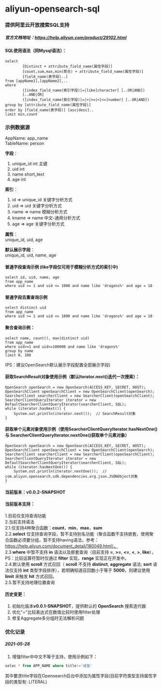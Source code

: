 # aliyun-opensearch-sql
### 提供阿里云开放搜索SQL支持
##### 官方文档地址：https://help.aliyun.com/product/29102.html  

#### SQL使用语法（同Mysql语法）：  
```
select  
        [Distinct + attribute_field_name(属性字段)]  
        [count,sum,max,min(聚合) + attribute_field_name(属性字段)]  
        [field_name(表字段)..]  
from [appName1],[appName2],..  
where  
        ([index_field_name(索引字段)[=|like]character] [..OR|AND])  
        [..AND|OR]  
        ([index_field_name(索引字段)[=|>|>=|<|<=]number] [..OR|AND])  
group by [attribute_field_name(属性字段)]  
order by [field_name(表字段)] [asc|desc]..  
limit min,count
```
### 示例数据源
AppName: app_name  
TableName: person
  
**字段**：  
1. unique_id  int 主键  
2. uid int  
3. name short_text  
4. age int  

**索引**：  
1. id => unique_id 关键字分析方式  
2. uid => uid 关键字分析方式  
3. name => name 模糊分析方式  
4. kname => name 中文-通用分析方式  
5. age => age 关键字分析方式  

**属性**：  
unique_id, uid, age  

**默认展示字段**：  
unique_id, uid, name, age  

#### 普通字段查询示例 (like字段仅可用于模糊分析方式的索引中)
```
select id, uid, name, age
from app_name
where uid >= 1 and uid <= 1000 and name like 'dragons%' and age = 18
```

#### 普通字段去重查询示例
```
select distinct uid
from app_name
where uid >= 1 and uid <= 1000 and name like 'dragons%' and age = 18
```
  

#### 聚合查询示例：
```  
select name, count(), max(distinct uid)  
from app_name  
where uid>=1 and uid<=100000 and name like 'dragons%'  
group by name  
limit 0, 100
```  
(PS：建议OpenSearch默认展示字段配置全部展示字段)  

#### 获取SearchResult对象使用示例（默认Iterator.next()迭代一次搜索）：
```  
OpenSearch openSearch = new OpenSearch(ACCESS_KEY, SECRET, HOST);  
OpenSearchClient openSearchClient = new OpenSearchClient(openSearch);  
SearcherClient searcherClient = new SearcherClient(openSearchClient);  
SearcherClientQueryIterator iterator = new DefaultSearcherClientQueryIterator(searcherClient, SQL);  
while (iterator.hasNext()) {  
    System.out.println(iterator.next());  // SearchResult对象
}  
```
#### 获取单个元素对象使用示例（使用SearcherClientQueryIterator.hasNextOne() 与 SearcherClientQueryIterator.nextOne()获取单个元素对象）
```
OpenSearch openSearch = new OpenSearch(ACCESS_KEY, SECRET, HOST);  
OpenSearchClient openSearchClient = new OpenSearchClient(openSearch);  
SearcherClient searcherClient = new SearcherClient(openSearchClient);  
SearcherClientQueryIterator iterator = new DefaultSearcherClientQueryIterator(searcherClient, SQL);  
while (iterator.hasNextOne()) {  
    System.out.println(iterator.nextOne());  // com.aliyun.opensearch.sdk.dependencies.org.json.JSONObject对象
}  
```

#### 当前版本：v0.0.2-SNAPSHOT  
#### 当前版本支持：  
1.目前仅支持查询功能  
2.当前支持语法  
  2.1.仅支持4种聚合函数：**count**，**min**，**max**，**sum**  
  2.2.**select** 仅支持查询字段，暂不支持别名功能（聚合函数不支持嵌套，使用聚合函数必须要分组，暂不支持having语法，参考：https://help.aliyun.com/document_detail/180049.html）。  
  2.3.**where** 中暂不支持 **in** 语法以及嵌套查询（目前支持 **=**, **>=**, **<=**, **<**, **>**, **like**），PS：比较运算符暂时仅通过 **filter** 实现，**range** 实现正在开发中。  
  2.4.默认使用 **scroll** 方式召回（ **scroll** 不支持 **distinct**, **aggregate** 语法; **sort** 语法仅支持 **int** 类型字段排序），若明确知道召回数小于等于 **5000**，则建议使用 **limit** 来触发 **hit** 方式召回。  
  2.5.暂不支持地理位置查询  
#### 历史变更：  
1. 初始化版本**v0.0.1-SNAPSHOT**，提供默认的 **OpenSearch** 搜索迭代器  
2. 优化"="比较表达式在数值比较时使用filter处理
3. 修复Aggregate多分组时无法解析问题


### 优化记录
##### 2021-05-28
1. 增强filter中中文不等于支持，使用示例如下：
```sql
selec * from APP_NAME where title!='咸鱼' 
```
其中要求title字段在Opensearch后台中添加为属性字段(目前字符类型支持属性字段的类型有: LITERAL)